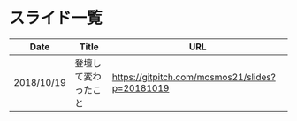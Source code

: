 スライド一覧
====

| Date       | Title                | URL                                             |
| ---------- | -------------------- | ----------------------------------------------- |
| 2018/10/19 | 登壇して変わったこと | https://gitpitch.com/mosmos21/slides?p=20181019 |
